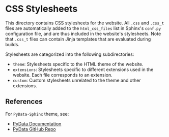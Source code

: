 # CSS Stylesheets

This directory contains CSS stylesheets for the website.
All `.css` and `.css_t` files are automatically 
added to the `html_css_files` list 
in Sphinx's `conf.py` configuration file,
and are thus included in the website's stylesheets.
Note that `.css_t` files can contain Jinja templates
that are evaluated during builds.

Stylesheets are categorized into the following subdirectories:

- `theme`: Stylesheets specific to the HTML theme of the website.
- `extensions`: Stylesheets specific to different extensions used in the website. 
  Each file corresponds to an extension.
- `custom`: Custom stylesheets unrelated to the theme and other extensions.


## References

For `PyData-Sphinx` theme, see:
- [PyData Documentation](https://pydata-sphinx-theme.readthedocs.io/en/stable/user_guide/styling.html)
- [PyData GitHub Repo](https://github.com/pydata/pydata-sphinx-theme/tree/main/src/pydata_sphinx_theme/assets/styles)
